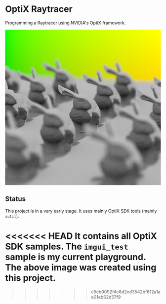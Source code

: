 # OptiX Raytracer

Programming a Raytracer using NVIDIA's OptiX framework.

![Last render](SDK/last_render.png "Current state of the renderer")

## Status

This project is in a very early stage. It uses mainly OptiX SDK tools (mainly `sutil`).

<<<<<<< HEAD
It contains all OptiX SDK samples. The `imgui_test` sample is my current playground.
The above image was created using this project.
=======

>>>>>>> c5eb0092f4e8d2ed3542bf612a1ae01eb62d57f9

